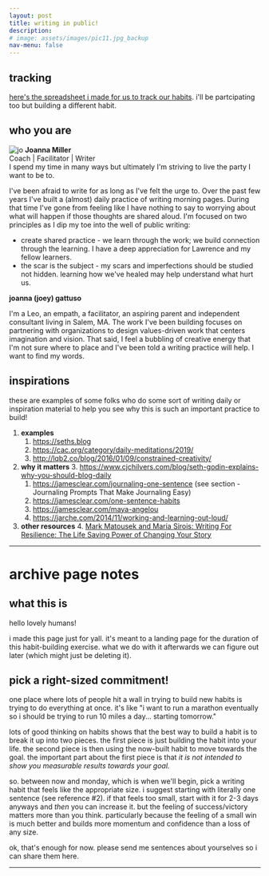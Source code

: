 ```yaml
---
layout: post
title: writing in public!
description: 
# image: assets/images/pic11.jpg_backup
nav-menu: false
---
```




## tracking

[here's the spreadsheet i made for us to track our habits](https://docs.google.com/spreadsheets/d/1T2eOefpcQcxDYPir-f7UMtdAUmpdEwD0dkC7l-HQtZY/edit#gid=0). i'll be partcipating too but building a different habit. 

## who you are


![jo](https://i.imgur.com/uz64egs.jpg) 
**Joanna Miller**  
Coach | Facilitator | Writer  
I spend my time in many ways but ultimately I'm striving to live the party I want to be to. 

I've been afraid to write for as long as I've felt the urge to. Over the past few years I've built a (almost) daily practice of writing morning pages. During that time I've gone from feeling like I have nothing to say to worrying about what will happen if those thoughts are shared aloud. I'm focused on two principles as I dip my toe into the well of public writing: 
* create shared practice - we learn through the work; we build connection through the learning.  I have a deep appreciation for Lawrence and my fellow learners. 
* the scar is the subject - my scars and imperfections should be studied not hidden. learning how we've healed may help understand what hurt us. 

**joanna (joey) gattuso**

I'm a Leo, an empath, a facilitator, an aspiring parent and independent consultant living in Salem, MA. The work I've been building focuses on partnering with organizations to design values-driven work that centers imagination and vision. That said, I feel a bubbling of creative energy that I'm not sure where to place and I've been told a writing practice will help.  I want to find my words.

## inspirations

these are examples of some folks who do some sort of writing daily or inspiration material to help you see why this is such an important practice to build!

1. **examples**
    1. <https://seths.blog>
    2. <https://cac.org/category/daily-meditations/2019/>
    2. <http://lqb2.co/blog/2016/01/09/constrained-creativity/>
2. **why it matters**
    3. <https://www.cjchilvers.com/blog/seth-godin-explains-why-you-should-blog-daily>
    1. <https://jamesclear.com/journaling-one-sentence> (see section - Journaling Prompts That Make Journaling Easy)
    1. <https://jamesclear.com/one-sentence-habits>
    1. <https://jamesclear.com/maya-angelou>
    2. <https://jarche.com/2014/11/working-and-learning-out-loud/>
3.  **other resources**
    4. [Mark Matousek and Maria Sirois: Writing For Resilience: The Life Saving Power of Changing Your Story](https://www.garrisoninstitute.org/event/mark-matousek-and-maria-sirois-writing-for-resilience-the-life-saving-power-of-changing-your-story/)



---

# archive page notes 


## what this is

hello lovely humans!

i made this page just for yall. it's meant to a landing page for the duration of this habit-building exercise. what we do with it afterwards we can figure out later (which might just be deleting it).


## pick a right-sized commitment!

one place where lots of people hit a wall in trying to build new habits is trying to do everything at once. it's like "i want to run a marathon eventually so i should be trying to run 10 miles a day... starting tomorrow." 

lots of good thinking on habits shows that the best way to build a habit is to break it up into two pieces. the first piece is just building the habit into your life. the second piece is then using the now-built habit to move towards the goal. the important part about the first piece is that _it is not intended to show you measurable results towards your goal._ 

so. between now and monday, which is when we'll begin, pick a writing habit that feels like the appropriate size. i suggest starting with literally one sentence (see reference #2). if that feels too small, start with it for 2-3 days anyways and *then* you can increase it. but the feeling of success/victory matters more than you think. particularly because the feeling of a small win is much better and builds more momentum and confidence than a loss of any size. 

ok, that's enough for now. please send me sentences about yourselves so i can share them here. 


---

